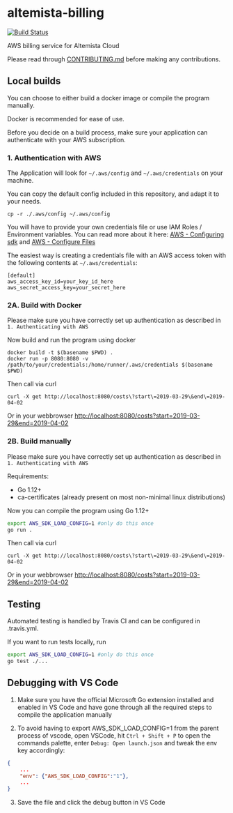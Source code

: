 # altemista-billing

[![Build Status](https://travis-ci.org/Altemista/altemista-billing.svg?branch=master)](https://travis-ci.org/Altemista/altemista-billing)

AWS billing service for Altemista Cloud

Please read through [CONTRIBUTING.md](/CONTRIBUTING.md) before making any contributions.

## Local builds
You can choose to either build a docker image or compile the program manually.

Docker is recommended for ease of use.

Before you decide on a build process, make sure your application can authenticate with your AWS subscription.

### 1. Authentication with AWS

The Application will look for `~/.aws/config` and `~/.aws/credentials` on your machine.

You can copy the default config included in this repository, and adapt it to your needs.
```shell
cp -r ./.aws/config ~/.aws/config
```


You will have to provide your own credentials file or use IAM Roles / Environment variables. You can read more about it here:
[AWS - Configuring sdk](https://docs.aws.amazon.com/de_de/sdk-for-go/v1/developer-guide/configuring-sdk.html)
and [AWS - Configure Files](https://docs.aws.amazon.com/cli/latest/userguide/cli-configure-files.html)

The easiest way is creating a credentials file with an AWS access token with the following contents at `~/.aws/credentials`:
```
[default]
aws_access_key_id=your_key_id_here
aws_secret_access_key=your_secret_here
```



### 2A. Build with Docker

Please make sure you have correctly set up authentication as described in `1. Authenticating with AWS`

Now build and run the program using docker
```shell
docker build -t $(basename $PWD) .
docker run -p 8080:8080 -v /path/to/your/credentials:/home/runner/.aws/credentials $(basename $PWD)
```
Then call via curl
```shell
curl -X get http://localhost:8080/costs\?start\=2019-03-29\&end\=2019-04-02
```
Or in your webbrowser
[http://localhost:8080/costs?start=2019-03-29&end=2019-04-02](http://localhost:8080/costs?start=2019-03-29&end=2019-04-02)


### 2B. Build manually

Please make sure you have correctly set up authentication as described in `1. Authenticating with AWS`

Requirements:
- Go 1.12+
- ca-certificates (already present on most non-minimal linux distributions)

Now you can compile the program using Go 1.12+
```zsh
export AWS_SDK_LOAD_CONFIG=1 #only do this once
go run .
```
Then call via curl
```shell
curl -X get http://localhost:8080/costs\?start\=2019-03-29\&end\=2019-04-02
```
Or in your webbrowser
[http://localhost:8080/costs?start=2019-03-29&end=2019-04-02](http://localhost:8080/costs?start=2019-03-29&end=2019-04-02)

## Testing

Automated testing is handled by Travis CI and can be configured in .travis.yml.

If you want to run tests locally, run

```zsh
export AWS_SDK_LOAD_CONFIG=1 #only do this once
go test ./...
```

## Debugging with VS Code

1. Make sure you have the official Microsoft Go extension installed and enabled in VS Code and have gone through all the required steps to compile the application manually

2. To avoid having to export AWS_SDK_LOAD_CONFIG=1 from the parent process of vscode, open VSCode, hit `Ctrl + Shift + P` to open the commands palette, enter `Debug: Open launch.json` and tweak the env key accordingly:
```json
{
    ...
    "env": {"AWS_SDK_LOAD_CONFIG":"1"},
    ...
}
```

3. Save the file and click the debug button in VS Code